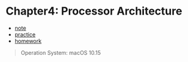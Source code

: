 # Chapter4: Processor Architecture

- [note](./note/README.md)
- [practice](./practice/README.md)
- [homework](./homework/README.md)

> Operation System: macOS 10.15
